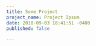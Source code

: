 ```yaml
---
title: Some Project
project_name: Project Ipsum
date: 2018-09-03 18:41:51 -0400
published: false

---
```

